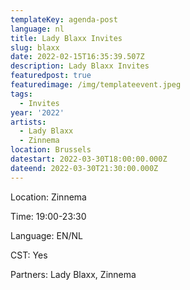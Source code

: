 ```yaml
---
templateKey: agenda-post
language: nl
title: Lady Blaxx Invites
slug: blaxx
date: 2022-02-15T16:35:39.507Z
description: Lady Blaxx Invites
featuredpost: true
featuredimage: /img/templateevent.jpeg
tags:
  - Invites
year: '2022'
artists:
  - Lady Blaxx
  - Zinnema
location: Brussels
datestart: 2022-03-30T18:00:00.000Z
dateend: 2022-03-30T21:30:00.000Z
---
```

Location: Zinnema

Time: 19:00-23:30

Language: EN/NL

CST: Yes

Partners: Lady Blaxx, Zinnema
